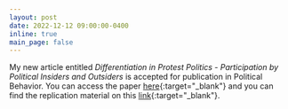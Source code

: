 ```yaml
---
layout: post
date: 2022-12-12 09:00:00-0400
inline: true
main_page: false
---
```


My new article entitled <i>Differentiation in Protest Politics - Participation by Political Insiders and Outsiders</i> is accepted for publication in Political Behavior. You can access the paper [here](https://doi.org/10.1007/s11109-022-09846-7){:target="\_blank"} and you can find the replication material on this [link](https://doi.org/10.7910/DVN/IBZAOJ){:target="\_blank"}.
